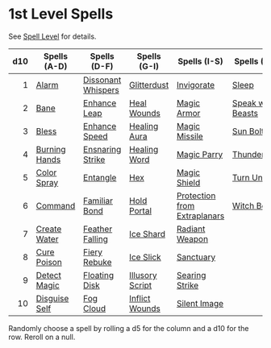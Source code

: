# 1st Level Spells

See [Spell Level](../../Spell%20Level.md) for details.

| d10 | Spells (A-D)                        | Spells (D-F)                                  | Spells (G-I)                            | Spells (I-S)                                                        | Spells (S-Z)                                  |
| --: | ----------------------------------- | --------------------------------------------- | --------------------------------------- | ------------------------------------------------------------------- | --------------------------------------------- |
|   1 | [Alarm](Alarm.md)                   | [Dissonant Whispers](Dissonant%20Whispers.md) | [Glitterdust](Glitterdust.md)           | [Invigorate](Invigorate.md)                                         | [Sleep](Sleep.md)                             |
|   2 | [Bane](Bane.md)                     | [Enhance Leap](Enhance%20Leap.md)             | [Heal Wounds](Heal%20Wounds.md)         | [Magic Armor](Magic%20Armor.md)                                     | [Speak with Beasts](Speak%20with%20Beasts.md) |
|   3 | [Bless](Bless.md)                   | [Enhance Speed](Enhance%20Speed.md)           | [Healing Aura](Healing%20Aura.md)       | [Magic Missile](Magic%20Missile.md)                                 | [Sun Bolt](Sun%20Bolt.md)                     |
|   4 | [Burning Hands](Burning%20Hands.md) | [Ensnaring Strike](Ensnaring%20Strike.md)     | [Healing Word](Healing%20Word.md)       | [Magic Parry](Magic%20Parry.md)                                     | [Thunderwave](Thunderwave.md)                 |
|   5 | [Color Spray](Color%20Spray.md)     | [Entangle](Entangle.md)                       | [Hex](Hex.md)                           | [Magic Shield](Magic%20Shield.md)                                   | [Turn Undead](Turn%20Undead.md)               |
|   6 | [Command](Command.md)               | [Familiar Bond](Familiar%20Bond.md)           | [Hold Portal](Hold%20Portal.md)         | [Protection from Extraplanars](Protection%20from%20Extraplanars.md) | [Witch Bolt](Witch%20Bolt.md)                 |
|   7 | [Create Water](Create%20Water.md)   | [Feather Falling](Feather%20Falling.md)       | [Ice Shard](Ice%20Shard.md)             | [Radiant Weapon](Radiant%20Weapon.md)                               |                                               |
|   8 | [Cure Poison](Cure%20Poison.md)     | [Fiery Rebuke](Fiery%20Rebuke.md)             | [Ice Slick](Ice%20Slick.md)             | [Sanctuary](Sanctuary.md)                                           |                                               |
|   9 | [Detect Magic](Detect%20Magic.md)   | [Floating Disk](Floating%20Disk.md)           | [Illusory Script](Illusory%20Script.md) | [Searing Strike](Searing%20Strike.md)                               |                                               |
|  10 | [Disguise Self](Disguise%20Self.md) | [Fog Cloud](Fog%20Cloud.md)                   | [Inflict Wounds](Inflict%20Wounds.md)   | [Silent Image](Silent%20Image.md)                                   |                                               |

Randomly choose a spell by rolling a d5 for the column and a d10 for the row. Reroll on a null.
